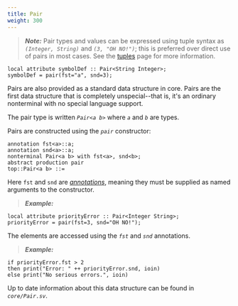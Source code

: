 ```yaml
---
title: Pair
weight: 300
---
```


> _**Note:**_
> Pair types and values can be expressed using tuple syntax as _`(Integer, String)`_ and _`(3, "OH NO!")`_; this is preferred over direct use of pairs in most cases.
> See the [tuples](/silver/ref/ext/tuples/) page for more information.

```
local attribute symbolDef :: Pair<String Integer>;
symbolDef = pair(fst="a", snd=3);
```

Pairs are also provided as a standard data structure in core.  Pairs are the
first data structure that is completely unspecial--that is, it's an ordinary nonterminal with no special language support.

The pair type is written _`Pair<a b>`_ where _`a`_ and _`b`_ are
types.

Pairs are constructed using the _`pair`_ constructor:

```
annotation fst<a>::a;
annotation snd<a>::a;
nonterminal Pair<a b> with fst<a>, snd<b>;
abstract production pair
top::Pair<a b> ::=
```

Here `fst` and `snd` are [_annotations_](/silver/ref/decl/annotations), meaning they must be supplied as named arguments to the constructor.

> _**Example:**_
```
local attribute priorityError :: Pair<Integer String>;
priorityError = pair(fst=3, snd="OH NO!");
```


The elements are accessed using the _`fst`_ and _`snd`_ annotations.

> _**Example:**_
```
if priorityError.fst > 2
then print("Error: " ++ priorityError.snd, ioin)
else print("No serious errors.", ioin)
```

Up to date information about this data structure can be found in _`core/Pair.sv`_.